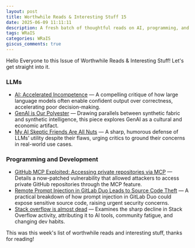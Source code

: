 ```yaml
---
layout: post
title: Worthwhile Reads & Interesting Stuff 15
date: 2025-06-09 11:11:11
description: A fresh batch of thoughtful reads on AI, programming, and developer culture.
tags: WRaIS
categories: WRaIS
giscus_comments: true
---
```


Hello Everyone to this Issue of Worthwhile Reads & Interesting Stuff!
Let's get straight into it.

### LLMs
- [AI: Accelerated Incompetence](https://www.slater.dev/accelerated-incompetence/) — A compelling critique of how large language models often enable confident output over correctness, accelerating poor decision-making.
- [GenAI is Our Polyester](https://culture.ghost.io/genai-is-our-polyester/) — Drawing parallels between synthetic fabric and synthetic intelligence, this piece explores GenAI as a cultural and economic artifact.
- [My AI Skeptic Friends Are All Nuts](https://fly.io/blog/youre-all-nuts/) — A sharp, humorous defense of LLMs’ utility despite their flaws, urging critics to ground their concerns in real-world use cases.

### Programming and Development
- [GitHub MCP Exploited: Accessing private repositories via MCP](https://invariantlabs.ai/blog/mcp-github-vulnerability) — Details a now-patched vulnerability that allowed attackers to access private GitHub repositories through the MCP feature.
- [Remote Prompt Injection in GitLab Duo Leads to Source Code Theft](https://www.legitsecurity.com/blog/remote-prompt-injection-in-gitlab-duo) — A practical breakdown of how prompt injection in GitLab Duo could expose sensitive source code, raising urgent security concerns.
- [Stack overflow is almost dead](https://newsletter.pragmaticengineer.com/p/the-pulse-134) — Examines the sharp decline in Stack Overflow activity, attributing it to AI tools, community fatigue, and changing dev habits.

This was this week's list of worthwhile reads and interesting stuff, thanks for reading!
